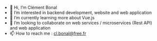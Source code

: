 - 👋 Hi, I’m Clément Bonal
- 👀 I’m interested in backend development, website and web application
- 🌱 I’m currently learning more about Vue.js
- 💞️ I’m looking to collaborate on web services / microservices (Rest API) and web application
- 📫 How to reach me : cl.bonal@free.fr

<!---
clembnl/clembnl is a ✨ special ✨ repository because its `README.md` (this file) appears on your GitHub profile.
You can click the Preview link to take a look at your changes.
--->
